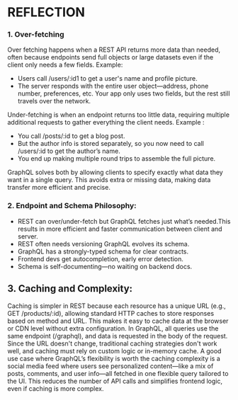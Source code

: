 # REFLECTION

### 1. Over-fetching
Over fetching happens when a REST API returns more data than needed, often because endpoints send full objects or large datasets even if the client only needs a few fields.
Example: 
- Users call /users/:id1  to get a user's name and profile picture.
- The server responds with the entire user object—address, phone number, preferences, etc.
Your app only uses two fields, but the rest still travels over the network.


Under-fetching is when an endpoint returns too little data, requiring multiple additional requests to gather everything the client needs.
Example :
- You call /posts/:id to get a blog post.
- But the author info is stored separately, so you now need to call /users/:id to get the author’s name.
- You end up making multiple round trips to assemble the full picture.

GraphQL solves both by allowing clients to specify exactly what data they want in a single query. This avoids extra or missing data, making data transfer more efficient and precise.

### 2. Endpoint and Schema Philosophy:
- REST can over/under-fetch but GraphQL fetches just what’s needed.This results in more efficient and faster communication between client and server.
- REST often needs versioning GraphQL evolves its schema.
- GraphQL has a strongly-typed schema for clear contracts.
- Frontend devs get autocompletion, early error detection.
- Schema is self-documenting—no waiting on backend docs.

## 3. Caching and Complexity:
Caching is simpler in REST because each resource has a unique URL (e.g., GET /products/:id), allowing standard HTTP caches to store responses based on method and URL. This makes it easy to cache data at the browser or CDN level without extra configuration.
In GraphQL, all queries use the same endpoint (/graphql), and data is requested in the body of the request. Since the URL doesn't change, traditional caching strategies don't work well, and caching must rely on custom logic or in-memory cache.
A good use case where GraphQL’s flexibility is worth the caching complexity is a social media feed where users see personalized content—like a mix of posts, comments, and user info—all fetched in one flexible query tailored to the UI. This reduces the number of API calls and simplifies frontend logic, even if caching is more complex.